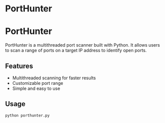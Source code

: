 # PortHunter

# PortHunter

PortHunter is a multithreaded port scanner built with Python. It allows users to scan a range of ports on a target IP address to identify open ports.

## Features

- Multithreaded scanning for faster results
- Customizable port range
- Simple and easy to use

## Usage

```bash
python porthunter.py

